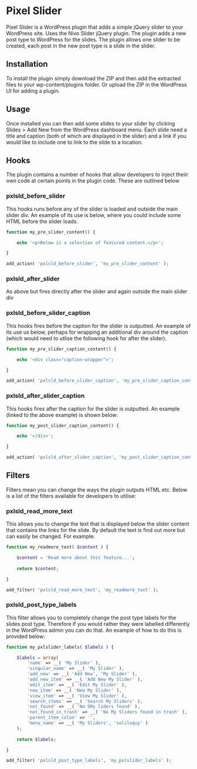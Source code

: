 # Pixel Slider

Pixel Slider is a WordPress plugin that adds a simple jQuery slider to your WordPress site. Uses the Nivo Slider jQuery plugin. The plugin adds a new post type to WordPress for the slides. The plugin allows one slider to be created, each post in the new post type is a slide in the slider.

## Installation

To install the plugin simply download the ZIP and then add the extracted files to your wp-content/plugins folder. Or upload the ZIP in the WordPress UI for adding a plugin.

## Usage

Once installed you can then add some slides to your slider by clicking Slides > Add New from the WordPress dashboard menu. Each slide need a title and caption (both of which are displayed in the slider) and a link if you would like to include one to link to the slide to a location.

## Hooks

The plugin contains a number of hooks that allow developers to inject theiir own code at certain points in the plugin code. These are outlined below

### pxlsld_before_slider

This hooks runs before any of the slider is loaded and outside the main slider div. An example of its use is below, where you could include some HTML before the slider loads.

```php
function my_pre_slider_content() {

	echo '<p>Below is a selection of featured content.</p>';

}

add_action( 'pxlsld_before_slider', 'my_pre_slider_content' );
```

### pxlsld_after_slider

As above but fires directly after the slider and again outside the main slider div

### pxlsld_before_slider_caption

This hooks fires before the caption for the slider is outputted. An example of its use us below, perhaps for wrapping an additional div around the caption (which would need to utlise the following hook for after the slider).

```php
function my_pre_slider_caption_content() {

	echo '<div class="caption-wrapper">';

}

add_action( 'pxlsld_before_slider_caption', 'my_pre_slider_caption_content' );
```

### pxlsld_after_slider_caption

This hooks fires after the caption for the slider is outputted. An example (linked to the above example) is shown below:

```php
function my_post_slider_caption_content() {

	echo '</div>';

}

add_action( 'pxlsld_after_slider_caption', 'my_post_slider_caption_content' );
```

## Filters

Filters mean you can change the ways the plugin outputs HTML etc. Below is a list of the filters available for developers to utilise:

### pxlsld_read_more_text

This allows you to change the text that is displayed below the slider content that contains the links for the slide. By default the text is find out more but can easily be changed. For example:

```php
function my_readmore_text( $content ) {

	$content = 'Read more about this feature...';
	
	return $content;

}

add_filter( 'pxlsld_read_more_text', 'my_readmore_text' );
```

### pxlsld_post_type_labels

This filter allows you to completely change the post type labels for the slides post type. Therefore if you would rather they were labelled differently in the WordPress admin you can do that. An example of how to do this is provided below:

```php
function my_pxlslider_labels( $labels ) {

	$labels = array(
		'name' => __( 'My Slider' ),
	    'singular_name' => __( 'My Slider' ),
	    'add_new' => __( 'Add New', 'My Slider' ),
	    'add_new_item' => __( 'Add New My Slider' ),
	    'edit_item' => __( 'Edit My Slider' ),
	    'new_item' => __( 'New My Slider' ),
	    'view_item' => __( 'View My Slider' ),
	    'search_items' => __( 'Search My Sliders' ),
	    'not_found' => __( 'No SMy liders found' ),
	    'not_found_in_trash' => __( 'No My Sliders found in trash' ),
	    'parent_item_colon' => '',
	    'menu_name' => __( 'My Sliders', 'soliloquy' )
	);
	
	return $labels;

}

add_filter( 'pxlsld_post_type_labels', 'my_pxlslider_labels' );
```